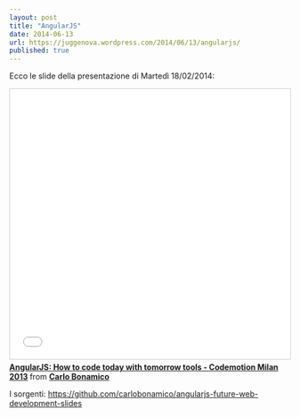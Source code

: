 ```yaml
---
layout: post
title: "AngularJS"
date: 2014-06-13
url: https://juggenova.wordpress.com/2014/06/13/angularjs/
published: true 
---
```


Ecco le slide della presentazione di Martedì 18/02/2014: 

<iframe src="//www.slideshare.net/slideshow/embed_code/key/b4r6ByrgVtQvoV" width="595" height="485" frameborder="0" marginwidth="0" marginheight="0" scrolling="no" style="border:1px solid #CCC; border-width:1px; margin-bottom:5px; max-width: 100%;" allowfullscreen> </iframe> <div style="margin-bottom:5px"> <strong> <a href="//www.slideshare.net/slideshow/angularjs-how-to-code-today-with-tomorrow-tools-codemotion-milan-2013/28899640" title="AngularJS: How to code today with tomorrow tools - Codemotion Milan 2013" target="_blank">AngularJS: How to code today with tomorrow tools - Codemotion Milan 2013</a> </strong> from <strong><a href="//www.slideshare.net/carlo.bonamico" target="_blank">Carlo Bonamico</a></strong> </div>


I sorgenti: https://github.com/carlobonamico/angularjs-future-web-development-slides 
